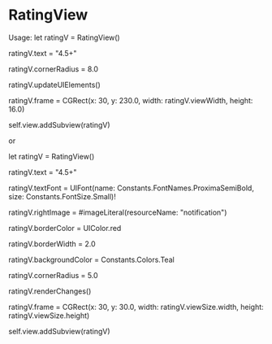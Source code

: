 # RatingView
Usage:
 let ratingV = RatingView()
 
 ratingV.text = "4.5+"
 
 ratingV.cornerRadius = 8.0
 
 ratingV.updateUIElements()
 
 ratingV.frame = CGRect(x: 30, y: 230.0, width: ratingV.viewWidth, height: 16.0)
 
 self.view.addSubview(ratingV)
 
 
 or
 
 
 
 let ratingV = RatingView()
 
 ratingV.text = "4.5+"
 
 ratingV.textFont = UIFont(name: Constants.FontNames.ProximaSemiBold, size: Constants.FontSize.Small)!
 
 ratingV.rightImage = #imageLiteral(resourceName: "notification")
 
 ratingV.borderColor = UIColor.red
 
 ratingV.borderWidth = 2.0
 
 ratingV.backgroundColor = Constants.Colors.Teal
 
 ratingV.cornerRadius = 5.0
 
 ratingV.renderChanges()
 
 ratingV.frame = CGRect(x: 30, y: 30.0, width: ratingV.viewSize.width, height: ratingV.viewSize.height)
 
 self.view.addSubview(ratingV)

